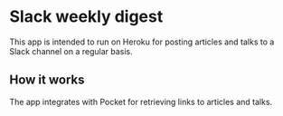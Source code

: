 # Slack weekly digest

This app is intended to run on Heroku for posting articles and talks to a Slack channel on a regular basis.

## How it works

The app integrates with Pocket for retrieving links to articles and talks.
